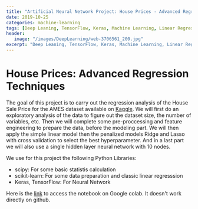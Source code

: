 ```yaml
---
title: "Artificial Neural Network Project: House Prices - Advanced Regression Techniques"
date: 2019-10-25
categories: machine-learning
tags: [Deep Leaning, TensorFlow, Keras, Machine Learning, Linear Regression, Gradient, Tensors]
header: 
   image: "/images/DeepLearning/web-3706561_200.jpg"
excerpt: "Deep Leaning, TensorFlow, Keras, Machine Learning, Linear Regression, Gradient, Tensors"
---
```


# House Prices: Advanced Regression Techniques
The goal of this project is to carry out the regression analysis of the House Sale Price for the AMES dataset available on <a href="https://www.kaggle.com/c/house-prices-advanced-regression-techniques">Kaggle</a>. We will first do an exploratory analysis of the data to figure out the dataset size, the number of variables, etc. Then we will complete some pre-proccessing and feature engineering to prepare the data, before the modeling part. We will then apply the simple linear model then the penalized models Ridge and Lasso with cross validation to select the best hyperparameter. And in a last part we will also use a single hidden layer neural network with 10 nodes.     

We use for this project the following Python Libraries:  
* scipy: For some basic statistis calculation
* scikit-learn: For some data preparation and classic linear regresssion 
* Keras, TensorFlow: For Neural Network 

Here is the <a href="https://colab.research.google.com/github/cjlise/MachineLearning/blob/master/JLISE-Project-ANN-AMESHousePrice.ipynb">link</a> to access the notebook on Google colab. It doesn't work directly on github. 





